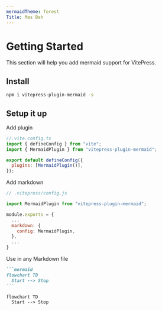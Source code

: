 ```yaml
---
mermaidTheme: forest
Title: Mas Bah
---
```


# Getting Started

This section will help you add mermaid support for VitePress.

## Install

```bash
npm i vitepress-plugin-mermaid -s
```

## Setup it up

Add plugin

```js
//.vite.config.ts
import { defineConfig } from "vite";
import { MermaidPlugin } from "vitepress-plugin-mermaid";

export default defineConfig({
  plugins: [MermaidPlugin()],
});
```

Add markdown

```js
// .vitepress/config.js

import MermaidPlugin from "vitepress-plugin-mermaid";

module.exports = {
  ...
  markdown: {
    config: MermaidPlugin,
  },
  ...
}
```

Use in any Markdown file

````md
```mermaid
flowchart TD
  Start --> Stop
```
````

```mermaid
flowchart TD
  Start --> Stop
```
